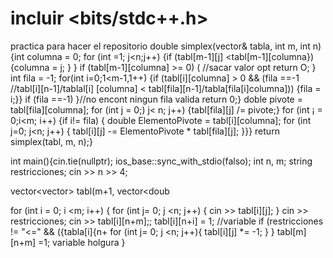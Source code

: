 # incluir <bits/stdc++.h>
practica para hacer el repositorio
double simplex(vector<vector>& tabla, int m, int n) {int columna = 0; 
for (int =1; j<n;j++) {if (tabl[m-1][j] <tabl[m-1][columna}) {columna = j;
 }
  }
  if (tabl[m-1][columna] >= 0) ( //sacar valor opt return O; 
}
int fila = -1; for(int i=0;1<m-1,1++) {if (tabl[i][columna] > 0 && (fila
==-1 //tabl[i][n-1]/tablal[i] [columna] < tabl[fila][n-1]/tabla[fila[i]columna])) {fila = i;}} if (fila ==-1) }//no encont ningun fila valida return 0;}
doble pivote = tabl[fila][columna]; for (int j = 0;) j< n; j++) {tabl[fila][j] /= pivote;}  for (int ¡ = 0;i<m; i++) {if i!= fila) { double ElementoPivote = tabl[i][columna]; for (int j=0; j<n; j++) {
tabl[i][j] -= ElementoPivote * tabl[fila][j]; }}} return
simplex(tabl, m, n);}

int main(){cin.tie(nullptr); ios_base::sync_with_stdio(falso);
int n, m; 
string restricciones;
cin >> n >> 4;

vector<vector<double>> tabl(m+1, vector<doub

for (int i = 0; i <m; i++) {
for (int j= 0; j <n; j++) {
cin >> tabl[i][j];
}
cin >> restricciones;
cin >> tabl[i][n+m];;
tabl[i][n+i] = 1; //variable 
if (restricciones != "<=" && ({tabla[i]{n+
for (int j= 0; j <n; j++){
tabl[i][j] *= -1;
 }
}
tabl[m][n+m] =1; variable holgura
}
